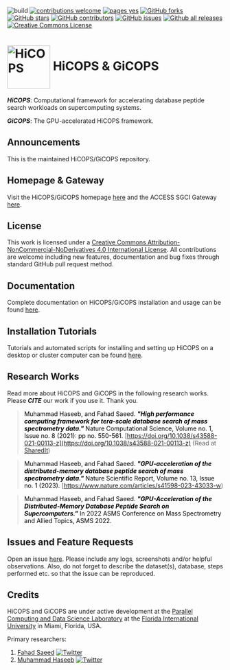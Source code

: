 ![build](https://github.com/pcdslab/gicops/workflows/build/badge.svg) [![contributions welcome](https://img.shields.io/badge/contributions-welcome-brightgreen.svg?style=flat)](https://github.com/pcdslab/gicops/blob/develop/README.md#contributing) [![pages yes](https://img.shields.io/badge/pages-yes-blue.svg)](https://hicops.github.io) [![GitHub forks](https://img.shields.io/github/forks/pcdslab/gicops.svg?style=social&label=Fork&maxAge=2592000)](https://GitHub.com/pcdslab/gicops/network/) [![GitHub stars](https://img.shields.io/github/stars/pcdslab/gicops.svg?style=social&label=Star&maxAge=2592000)](https://GitHub.com/pcdslab/gicops/stargazers/) [![GitHub contributors](https://img.shields.io/github/contributors/pcdslab/gicops.svg)](https://GitHub.com/pcdslab/gicops/graphs/contributors/) [![GitHub issues](https://img.shields.io/github/issues/pcdslab/gicops.svg)](https://GitHub.com/pcdslab/gicops/issues/) [![Github all releases](https://img.shields.io/github/downloads/pcdslab/gicops/total.svg)](https://GitHub.com/pcdslab/gicops/releases/) <a rel="license" href="http://creativecommons.org/licenses/by-nc-nd/4.0/"><img alt="Creative Commons License" style="border-width:0" src="https://i.creativecommons.org/l/by-nc-nd/4.0/80x15.png" /></a>

# <img src="https://user-images.githubusercontent.com/14217455/97767279-84a86100-1af1-11eb-92db-52edf709cb1f.png" width="100" valign="middle" alt="HiCOPS"/> HiCOPS & GiCOPS

***HiCOPS***: Computational framework for accelerating database peptide search workloads on supercomputing systems.


***GiCOPS***: The GPU-accelerated HiCOPS framework.

## Announcements

This is the maintained HiCOPS/GiCOPS repository.

## Homepage & Gateway

Visit the HiCOPS/GiCOPS homepage [here](https://github.com/pcdslab/gicops) and the ACCESS SGCI Gateway [here](https://hicops.cs.fiu.edu).

## License

This work is licensed under a <a rel="license" href="http://creativecommons.org/licenses/by-nc-nd/4.0/">Creative Commons Attribution-NonCommercial-NoDerivatives 4.0 International License</a>. All contributions are welcome including new features, documentation and bug fixes through standard GitHub pull request method. 

## Documentation

Complete documentation on HiCOPS/GiCOPS installation and usage can be found [here](https://github.com/hicops/tutorials).

## Installation Tutorials

Tutorials and automated scripts for installing and setting up HiCOPS on a desktop or cluster computer can be found [here](https://github.com/hicops/tutorials#-hicops-tutorials).


## Research Works

Read more about HiCOPS and GiCOPS in the following research works. Please ***CITE*** our work if you use it. Thank you.

> <span style="color:black">Muhammad Haseeb, and Fahad Saeed. ***"High performance computing framework for tera-scale database search of mass spectrometry data."*** Nature Computational Science, Volume no. 1, Issue no. 8 (2021): pp no. 550-561.</span> [https://doi.org/10.1038/s43588-021-00113-z](https://doi.org/10.1038/s43588-021-00113-z) (Read at [SharedIt](https://rdcu.be/cvFan))

> <span style="color:black">Muhammad Haseeb, and Fahad Saeed. ***"GPU-acceleration of the distributed-memory database peptide search of mass spectrometry data."*** Nature Scientific Report, Volume no. 13, Issue no. 1 (2023).</span> [https://www.nature.com/articles/s41598-023-43033-w)

> <span style="color:black">Muhammad Haseeb, and Fahad Saeed. ***"GPU-Acceleration of the Distributed-Memory Database Peptide Search on Supercomputers."*** In 2022 ASMS Conference on Mass Spectrometry and Allied Topics, ASMS 2022.</span>


## Issues and Feature Requests

Open an issue [here](https://github.com/pcdslab/gicops/issues). Please include any logs, screenshots and/or helpful observations. Also, do not forget to describe the dataset(s), database, steps performed etc. so that the issue can be reproduced.

## Credits

HiCOPS and GiCOPS are under active development at the [Parallel Computing and Data Science Laboratory](https://pcdslab.github.io) at the [Florida International University](https://www.cis.fiu.edu) in Miami, Florida, USA. 

Primary researchers:

1. [Fahad Saeed](https://prof-s.github.io) [![Twitter](https://flat.badgen.net/twitter/follow/Prof_FahadSaeed?icon=twitter)](https://twitter.com/Prof_FahadSaeed)     
2. [Muhammad Haseeb](https://www.haseebm.com) [![Twitter](https://flat.badgen.net/twitter/follow/iHaseebM?icon=twitter)](https://twitter.com/iHaseebM)    

